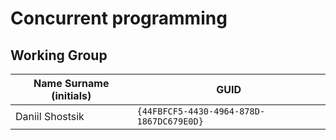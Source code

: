 # Concurrent programming

## Working Group

| Name Surname (initials) | GUID                                     |
| ----------------------- | ---------------------------------------- |
| Daniil Shostsik         | `{44FBFCF5-4430-4964-878D-1867DC679E0D}` |
